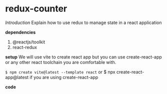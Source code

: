 # redux-counter

*Introduction*
Explain how to use redux to manage state in a react application

**dependencies**
1. @reactjs/toolkit
2. react-redux
 
**setup**
We will use vite to create react app but you can use create-react-app or any other react toolchain you are comfortable with.

<code>$ npm create vite@latest --template react</code>  or  $ npx create-react-app@latest if you are using create-react-app

**code**

